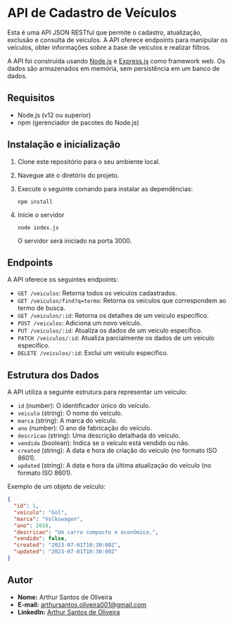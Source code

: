 # API de Cadastro de Veículos

Esta é uma API JSON RESTful que permite o cadastro, atualização, exclusão e consulta de veículos. A API oferece endpoints para manipular os veículos, obter informações sobre a base de veículos e realizar filtros.

A API foi construída usando [Node.js](https://nodejs.org) e [Express.js](https://expressjs.com) como framework web. Os dados são armazenados em memória, sem persistência em um banco de dados.

## Requisitos

- Node.js (v12 ou superior)
- npm (gerenciador de pacotes do Node.js)

## Instalação e inicialização

1. Clone este repositório para o seu ambiente local.
2. Navegue até o diretório do projeto.
3. Execute o seguinte comando para instalar as dependências:

	```
	npm install
	```
4. Inicie o servidor
	```
	node index.js
	```

	O servidor será iniciado na porta 3000.

## Endpoints

A API oferece os seguintes endpoints:

- `GET /veiculos`: Retorna todos os veículos cadastrados.
- `GET /veiculos/find?q=termo`: Retorna os veículos que correspondem ao termo de busca.
- `GET /veiculos/:id`: Retorna os detalhes de um veículo específico.
- `POST /veiculos`: Adiciona um novo veículo.
- `PUT /veiculos/:id`: Atualiza os dados de um veículo específico.
- `PATCH /veiculos/:id`: Atualiza parcialmente os dados de um veículo específico.
- `DELETE /veiculos/:id`: Exclui um veículo específico.

## Estrutura dos Dados

A API utiliza a seguinte estrutura para representar um veículo:

- `id` (number): O identificador único do veículo.
- `veiculo` (string): O nome do veículo.
- `marca` (string): A marca do veículo.
- `ano` (number): O ano de fabricação do veículo.
- `descricao` (string): Uma descrição detalhada do veículo.
- `vendido` (boolean): Indica se o veículo está vendido ou não.
- `created` (string): A data e hora de criação do veículo (no formato ISO 8601).
- `updated` (string): A data e hora da última atualização do veículo (no formato ISO 8601).

Exemplo de um objeto de veículo:

```json
{
  "id": 1,
  "veiculo": "Gol",
  "marca": "Volkswagen",
  "ano": 2010,
  "descricao": "Um carro compacto e econômico.",
  "vendido": false,
  "created": "2023-07-01T10:30:00Z",
  "updated": "2023-07-01T10:30:00Z"
}
```

## Autor

- **Nome:** Arthur Santos de Oliveira
- **E-mail:** arthursantos.oliveira001@gmail.com
- **LinkedIn:** [Arthur Santos de Oliveira](https://www.linkedin.com/in/arthur-santos-de-oliveira-001/)